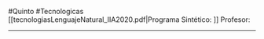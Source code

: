 #Quinto #Tecnologicas 
[[tecnologiasLenguajeNatural_IIA2020.pdf|Programa Sintético: ]]
Profesor: 
____